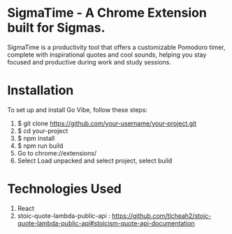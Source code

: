 # SigmaTime - A Chrome Extension built for Sigmas.

SigmaTime is a productivity tool that offers a customizable Pomodoro timer, complete with inspirational quotes and cool sounds, helping you stay focused and productive during work and study sessions.

# Installation
To set up and install Go Vibe, follow these steps:
1. $ git clone https://github.com/your-username/your-project.git
2. $ cd your-project
3. $ npm install
4. $ npm run build
5. Go to chrome://extensions/
6. Select Load unpacked and select project, select build
   
# Technologies Used
1. React
2. stoic-quote-lambda-public-api : https://github.com/tlcheah2/stoic-quote-lambda-public-api#stoicism-quote-api-documentation
